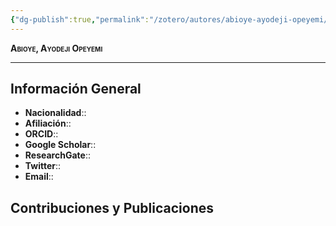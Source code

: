 ```yaml
---
{"dg-publish":true,"permalink":"/zotero/autores/abioye-ayodeji-opeyemi/","tags":["#autor","#researcher"]}
---
```



<span style="font-variant:small-caps; font-weight: bold;"> Abioye, Ayodeji Opeyemi </span>

---


## Información General

- **Nacionalidad**:: 
- **Afiliación**:: 
- **ORCID**:: 
- **Google Scholar**:: 
- **ResearchGate**:: 
- **Twitter**:: 
- **Email**::
  
## Contribuciones y Publicaciones






